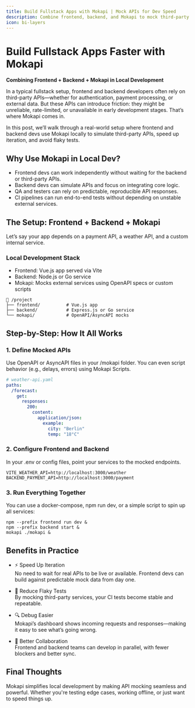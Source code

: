 ```yaml
---
title: Build Fullstack Apps with Mokapi | Mock APIs for Dev Speed
description: Combine frontend, backend, and Mokapi to mock third-party APIs locally, speed up dev cycles, and eliminate flaky tests.
icon: bi-layers
---
```


# Build Fullstack Apps Faster with Mokapi

**Combining Frontend + Backend + Mokapi in Local Development**

In a typical fullstack setup, frontend and backend developers often rely on third-party APIs—whether for authentication, payment processing, or external data. But these APIs can introduce friction: they might be unreliable, rate-limited, or unavailable in early development stages. That’s where Mokapi comes in.

In this post, we’ll walk through a real-world setup where frontend and backend devs use Mokapi locally to simulate third-party APIs, speed up iteration, and avoid flaky tests.

## Why Use Mokapi in Local Dev?

- Frontend devs can work independently without waiting for the backend or third-party APIs. 
- Backend devs can simulate APIs and focus on integrating core logic. 
- QA and testers can rely on predictable, reproducible API responses. 
- CI pipelines can run end-to-end tests without depending on unstable external services.

## The Setup: Frontend + Backend + Mokapi
Let’s say your app depends on a payment API, a weather API, and a custom internal service.

### Local Development Stack

- Frontend: Vue.js app served via Vite 
- Backend: Node.js or Go service 
- Mokapi: Mocks external services using OpenAPI specs or custom scripts

```shell
📁 /project
├── frontend/          # Vue.js app
├── backend/           # Express.js or Go service
└── mokapi/            # OpenAPI/AsyncAPI mocks
```

## Step-by-Step: How It All Works

### 1. Define Mocked APIs
   Use OpenAPI or AsyncAPI files in your /mokapi folder. You can even script behavior (e.g., delays, errors) using Mokapi Scripts.

```yaml
# weather-api.yaml
paths:
  /forecast:
    get:
      responses:
        200:
          content:
            application/json:
              example:
                city: "Berlin"
                temp: "18°C"
```

### 2. Configure Frontend and Backend
   In your .env or config files, point your services to the mocked endpoints.

```shell
VITE_WEATHER_API=http://localhost:3000/weather
BACKEND_PAYMENT_API=http://localhost:3000/payment
```

### 3. Run Everything Together
   You can use a docker-compose, npm run dev, or a simple script to spin up all services:

```shell
npm --prefix frontend run dev &
npm --prefix backend start &
mokapi ./mokapi &
```

## Benefits in Practice

- ⚡ Speed Up Iteration\
No need to wait for real APIs to be live or available. Frontend devs can build against predictable mock data from day one.

- 🧪 Reduce Flaky Tests\
By mocking third-party services, your CI tests become stable and repeatable.

- 🔍 Debug Easier\
Mokapi’s dashboard shows incoming requests and responses—making it easy to see what’s going wrong.

- 👫 Better Collaboration\
Frontend and backend teams can develop in parallel, with fewer blockers and better sync.

## Final Thoughts

Mokapi simplifies local development by making API mocking seamless and powerful. Whether you're testing edge cases, working offline, or just want to speed things up.